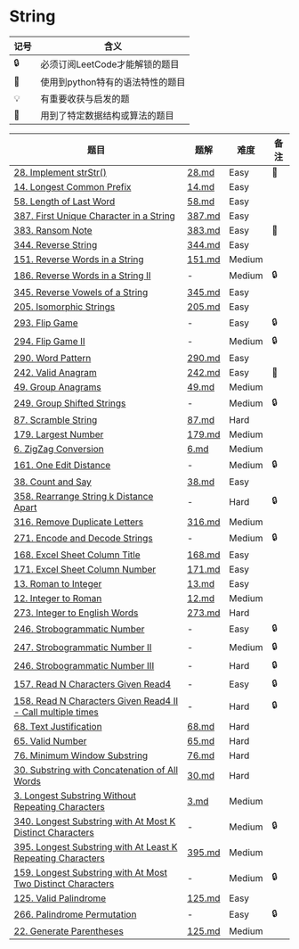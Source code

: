 # String

| 记号 | 含义 |
| ---- | ---- |
| 🔒 | 必须订阅LeetCode才能解锁的题目 |
| 🐲 | 使用到python特有的语法特性的题目 |
| 💡 | 有重要收获与启发的题 |
| 📡 | 用到了特定数据结构或算法的题目 |

| 题目 | 题解 | 难度 | 备注 |
| ---- | ---- | ---- | ---- |
| [28. Implement strStr()](https://leetcode.com/problems/implement-strstr/) | [28.md](../solutions/28.md) | Easy | 📡 |
| [14. Longest Common Prefix](https://leetcode.com/problems/longest-common-prefix/) | [14.md](../solutions/14.md) | Easy | |
| [58. Length of Last Word](https://leetcode.com/problems/length-of-last-word/) | [58.md](../solutions/58.md) | Easy | |
| [387. First Unique Character in a String](https://leetcode.com/problems/first-unique-character-in-a-string/) | [387.md](../solutions/387.md) | Easy | |
| [383. Ransom Note](https://leetcode.com/problems/ransom-note/) | [383.md](../solutions/383.md) | Easy | 🐲 |
| [344. Reverse String](https://leetcode.com/problems/reverse-string/) | [344.md](../solutions/344.md) | Easy | |
| [151. Reverse Words in a String](https://leetcode.com/problems/reverse-words-in-a-string/) | [151.md](../solutions/151.md) | Medium | |
| [186. Reverse Words in a String II](https://leetcode.com/problems/reverse-words-in-a-string-ii/) | - | Medium | 🔒 |
| [345. Reverse Vowels of a String](https://leetcode.com/problems/reverse-vowels-of-a-string/) | [345.md](../solutions/345.md) | Easy | |
| [205. Isomorphic Strings](https://leetcode.com/problems/reverse-vowels-of-a-string/) | [205.md](../solutions/205.md) | Easy | |
| [293. Flip Game](https://leetcode.com/problems/flip-game/) | - | Easy | 🔒 |
| [294. Flip Game II](https://leetcode.com/problems/flip-game-ii/) | - | Medium | 🔒 |
| [290. Word Pattern](https://leetcode.com/problems/word-pattern/) | [290.md](../solutions/290.md) | Easy | |
| [242. Valid Anagram](https://leetcode.com/problems/valid-anagram/) | [242.md](../solutions/242.md) | Easy | 🐲 |
| [49. Group Anagrams](https://leetcode.com/problems/group-anagrams/) | [49.md](../solutions/49.md) | Medium | |
| [249. Group Shifted Strings](https://leetcode.com/problems/group-shifted-strings/) | - | Medium | 🔒 |
| [87. Scramble String](https://leetcode.com/problems/scramble-string) | [87.md](../solutions/87.md) | Hard | |
| [179. Largest Number](https://leetcode.com/problems/largest-number/) | [179.md](../solutions/179.md) | Medium | |
| [6. ZigZag Conversion](https://leetcode.com/problems/zigzag-conversion/) | [6.md](../solutions/6.md) | Medium | |
| [161. One Edit Distance](https://leetcode.com/problems/one-edit-distance/) | - | Medium | 🔒 |
| [38. Count and Say](https://leetcode.com/problems/count-and-say/) | [38.md](../solutions/38.md) | Easy | |
| [358. Rearrange String k Distance Apart](https://leetcode.com/problems/rearrange-string-k-distance-apart/) | - | Hard | 🔒 |
| [316. Remove Duplicate Letters](https://leetcode.com/problems/remove-duplicate-letters/) | [316.md](../solutions/316.md) | Medium | |
| [271. Encode and Decode Strings](https://leetcode.com/problems/encode-and-decode-strings/) | - | Medium | 🔒 |
| [168. Excel Sheet Column Title](https://leetcode.com/problems/excel-sheet-column-title/) | [168.md](../solutions/168.md) | Easy | |
| [171. Excel Sheet Column Number](https://leetcode.com/problems/excel-sheet-column-number/) | [171.md](../solutions/171.md) | Easy | |
| [13. Roman to Integer](https://leetcode.com/problems/roman-to-integer/) | [13.md](../solutions/13.md) | Easy | |
| [12. Integer to Roman](https://leetcode.com/problems/integer-to-roman/) | [12.md](../solutions/12.md) | Medium | |
| [273. Integer to English Words](https://leetcode.com/problems/integer-to-english-words/) | [273.md](../solutions/273.md) | Hard | |
| [246. Strobogrammatic Number](https://leetcode.com/problems/strobogrammatic-number/) | - | Easy | 🔒 |
| [247. Strobogrammatic Number II](https://leetcode.com/problems/strobogrammatic-number-ii/) | - | Medium | 🔒 |
| [246. Strobogrammatic Number III](https://leetcode.com/problems/strobogrammatic-number-iii/) | - | Hard | 🔒 |
| [157. Read N Characters Given Read4](https://leetcode.com/problems/read-n-characters-given-read4/) | - | Easy | 🔒 |
| [158. Read N Characters Given Read4 II - Call multiple times](https://leetcode.com/problems/read-n-characters-given-read4-ii-call-multiple-times/) | - | Hard | 🔒 |
| [68. Text Justification](https://leetcode.com/problems/text-justification/) | [68.md](../solutions/68.md) | Hard | |
| [65. Valid Number](https://leetcode.com/problems/valid-number/) | [65.md](../solutions/65.md) | Hard | |
| [76. Minimum Window Substring](https://leetcode.com/problems/minimum-window-substring/) | [76.md](../solutions/76.md) | Hard | |
| [30. Substring with Concatenation of All Words](https://leetcode.com/problems/substring-with-concatenation-of-all-words/) | [30.md](../solutions/30.md) | Hard | |
| [3. Longest Substring Without Repeating Characters](https://leetcode.com/problems/longest-substring-without-repeating-characters/) | [3.md](../solutions/3.md) | Medium | |
| [340. Longest Substring with At Most K Distinct Characters](https://leetcode.com/problems/longest-substring-with-at-most-k-distinct-characters/) | - | Medium | 🔒 |
| [395. Longest Substring with At Least K Repeating Characters](https://leetcode.com/problems/longest-substring-without-repeating-characters/) | [395.md](../solutions/395.md) | Medium | |
| [159. Longest Substring with At Most Two Distinct Characters](https://leetcode.com/problems/longest-substring-with-at-most-two-distinct-characters/) | - | Medium | 🔒 |
| [125. Valid Palindrome](https://leetcode.com/problems/valid-palindrome/) | [125.md](../solutions/125.md) | Easy | |
| [266. Palindrome Permutation](https://leetcode.com/problems/palindrome-permutation/) | - | Easy | 🔒 |
| [22. Generate Parentheses](https://leetcode.com/problems/generate-parentheses/) | [125.md](../solutions/125.md) | Medium | |

